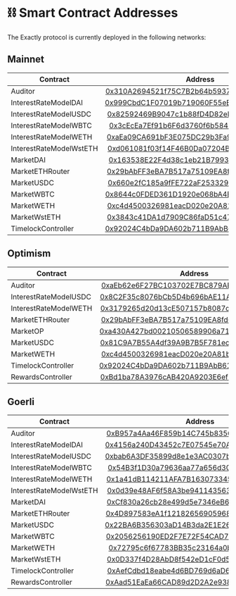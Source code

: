 # ⛓ Smart Contract Addresses

The Exactly protocol is currently deployed in the following networks:

## Mainnet

| Contract                |                                                        Address                                                        |                                                     Implementation                                                    |
| ----------------------- | :-------------------------------------------------------------------------------------------------------------------: | :-------------------------------------------------------------------------------------------------------------------: |
| Auditor                 | [0x310A2694521f75C7B2b64b5937C16CE65C3EFE01](https://etherscan.io/address/0x310A2694521f75C7B2b64b5937C16CE65C3EFE01) | [0xaEb62e6F27BC103702E7BC879AE98bceA56f027E](https://etherscan.io/address/0xaEb62e6F27BC103702E7BC879AE98bceA56f027E) |
| InterestRateModelDAI    | [0x999CbdC1F07019b719060F55eB479c90282CD715](https://etherscan.io/address/0x999CbdC1F07019b719060F55eB479c90282CD715) |                                                     Doesn't apply.                                                    |
| InterestRateModelUSDC   | [0x82592469B9047c1b88fD4D82eFA9b22dFA641BeE](https://etherscan.io/address/0x82592469B9047c1b88fD4D82eFA9b22dFA641BeE) |                                                     Doesn't apply.                                                    |
| InterestRateModelWBTC   | [0x3cEcEa7Ef91b6F6d3760f6b5845c3332dC00a420](https://etherscan.io/address/0x3cEcEa7Ef91b6F6d3760f6b5845c3332dC00a420) |                                                     Doesn't apply.                                                    |
| InterestRateModelWETH   | [0xaEa09CA691bF3E075DC29b3Fa9785E1414C8687f](https://etherscan.io/address/0xaEa09CA691bF3E075DC29b3Fa9785E1414C8687f) |                                                     Doesn't apply.                                                    |
| InterestRateModelWstETH | [0xd061081f03f14F46B0Da07204B54E03260D84aF5](https://etherscan.io/address/0xd061081f03f14F46B0Da07204B54E03260D84aF5) |                                                     Doesn't apply.                                                    |
| MarketDAI               | [0x163538E22F4d38c1eb21B79939f3d2ee274198Ff](https://etherscan.io/address/0x163538E22F4d38c1eb21B79939f3d2ee274198Ff) | [0x3c6bd2FFB9cb007E469CDD7b08D79102b5AE2B54](https://etherscan.io/address/0x3c6bd2FFB9cb007E469CDD7b08D79102b5AE2B54) |
| MarketETHRouter         | [0x29bAbFF3eBA7B517a75109EA8fd6D1eAb4A10258](https://etherscan.io/address/0x29bAbFF3eBA7B517a75109EA8fd6D1eAb4A10258) | [0x884988E0BFb0d6A18f664329aCD0402b2FB6056C](https://etherscan.io/address/0x884988E0BFb0d6A18f664329aCD0402b2FB6056C) |
| MarketUSDC              | [0x660e2fC185a9fFE722aF253329CEaAD4C9F6F928](https://etherscan.io/address/0x660e2fC185a9fFE722aF253329CEaAD4C9F6F928) | [0xA6b60fb117809b05263c126691c707FB19713825](https://etherscan.io/address/0xA6b60fb117809b05263c126691c707FB19713825) |
| MarketWBTC              | [0x8644c0FDED361D1920e068bA4B09996e26729435](https://etherscan.io/address/0x8644c0FDED361D1920e068bA4B09996e26729435) | [0xf972F71332af1B7967AD21921b8Ef4DE84C94E72](https://etherscan.io/address/0xf972F71332af1B7967AD21921b8Ef4DE84C94E72) |
| MarketWETH              | [0xc4d4500326981eacD020e20A81b1c479c161c7EF](https://etherscan.io/address/0xc4d4500326981eacD020e20A81b1c479c161c7EF) | [0x86f6D8b717D49527Db3126F31Bdd3B0047694bf9](https://etherscan.io/address/0x86f6D8b717D49527Db3126F31Bdd3B0047694bf9) |
| MarketWstETH            | [0x3843c41DA1d7909C86faD51c47B9A97Cf62a29e1](https://etherscan.io/address/0x3843c41DA1d7909C86faD51c47B9A97Cf62a29e1) | [0x810221FC9eC7d0EE775983aDe221D302e4ad9392](https://etherscan.io/address/0x810221FC9eC7d0EE775983aDe221D302e4ad9392) |
| TimelockController      | [0x92024C4bDa9DA602b711B9AbB610d072018eb58b](https://etherscan.io/address/0x92024C4bDa9DA602b711B9AbB610d072018eb58b) |                                                     Doesn't apply.                                                    |

## Optimism

| Contract              |                                                              Address                                                             |                                                          Implementation                                                          |
| --------------------- | :------------------------------------------------------------------------------------------------------------------------------: | :------------------------------------------------------------------------------------------------------------------------------: |
| Auditor               | [0xaEb62e6F27BC103702E7BC879AE98bceA56f027E](https://optimistic.etherscan.io/address/0xaEb62e6F27BC103702E7BC879AE98bceA56f027E) | [0x3f55a319d2fd003F87a96C1c3484121936243c46](https://optimistic.etherscan.io/address/0x3f55a319d2fd003F87a96C1c3484121936243c46) |
| InterestRateModelUSDC | [0x8C2F35c8076bCb5D4b696bAE11AcA0ac0Dd873e4](https://optimistic.etherscan.io/address/0x8C2F35c8076bCb5D4b696bAE11AcA0ac0Dd873e4) |                                                          Doesn't apply.                                                          |
| InterestRateModelWETH | [0x3179265d20d13cE507157b8087dE48759eb21006](https://optimistic.etherscan.io/address/0x3179265d20d13cE507157b8087dE48759eb21006) |                                                          Doesn't apply.                                                          |
| MarketETHRouter       | [0x29bAbFF3eBA7B517a75109EA8fd6D1eAb4A10258](https://optimistic.etherscan.io/address/0x29bAbFF3eBA7B517a75109EA8fd6D1eAb4A10258) | [0x884988E0BFb0d6A18f664329aCD0402b2FB6056C](https://optimistic.etherscan.io/address/0x884988E0BFb0d6A18f664329aCD0402b2FB6056C) |
| MarketOP              | [0xa430A427bd00210506589906a71B54d6C256CEdb](https://optimistic.etherscan.io/address/0xa430A427bd00210506589906a71B54d6C256CEdb) | [0x98F4df6736aa6C5D26f0F9678102376ac06B55D4](https://optimistic.etherscan.io/address/0x98F4df6736aa6C5D26f0F9678102376ac06B55D4) |
| MarketUSDC            | [0x81C9A7B55A4df39A9B7B5F781ec0e53539694873](https://optimistic.etherscan.io/address/0x81C9A7B55A4df39A9B7B5F781ec0e53539694873) | [0xf6da0e129FDC6E8FDa49d8B2B33a6D4bA43c677b](https://optimistic.etherscan.io/address/0xf6da0e129FDC6E8FDa49d8B2B33a6D4bA43c677b) |
| MarketWETH            | [0xc4d4500326981eacD020e20A81b1c479c161c7EF](https://optimistic.etherscan.io/address/0xc4d4500326981eacD020e20A81b1c479c161c7EF) | [0x1Dcf89Dfa88363ef33d49dD591b1eE5e84DD0F75](https://optimistic.etherscan.io/address/0x1Dcf89Dfa88363ef33d49dD591b1eE5e84DD0F75) |
| TimelockController    | [0x92024C4bDa9DA602b711B9AbB610d072018eb58b](https://optimistic.etherscan.io/address/0x92024C4bDa9DA602b711B9AbB610d072018eb58b) |                                                          Doesn't apply.                                                          |
| RewardsController     | [0xBd1ba78A3976cAB420A9203E6ef14D18C2B2E031](https://optimistic.etherscan.io/address/0xBd1ba78A3976cAB420A9203E6ef14D18C2B2E031) | [0x3a31a7e94B30Bd92151b4711522f118902977c3c](https://optimistic.etherscan.io/address/0x3a31a7e94B30Bd92151b4711522f118902977c3c) |

## Goerli

| Contract                |                                                            Address                                                           |                                                        Implementation                                                        |
| ----------------------- | :--------------------------------------------------------------------------------------------------------------------------: | :--------------------------------------------------------------------------------------------------------------------------: |
| Auditor                 | [0xB957a4Aa46F859b14C745b8356c28B8361319fAB](https://goerli.etherscan.io/address/0xB957a4Aa46F859b14C745b8356c28B8361319fAB) | [0x734e2Abad752193b5CD9bC3894dda4e4A9dC6116](https://goerli.etherscan.io/address/0x734e2Abad752193b5CD9bC3894dda4e4A9dC6116) |
| InterestRateModelDAI    | [0x4156a240D43452c7E07545e70AAE3CF644051284](https://goerli.etherscan.io/address/0x4156a240D43452c7E07545e70AAE3CF644051284) |                                                        Doesn't apply.                                                        |
| InterestRateModelUSDC   | [0xbab6A3DF35899d8e1e3AC0307b371D9C90e59803](https://goerli.etherscan.io/address/0xbab6A3DF35899d8e1e3AC0307b371D9C90e59803) |                                                        Doesn't apply.                                                        |
| InterestRateModelWBTC   | [0x54B3f1D30a79636aa77a656d30BFe441F2634c38](https://goerli.etherscan.io/address/0x54B3f1D30a79636aa77a656d30BFe441F2634c38) |                                                        Doesn't apply.                                                        |
| InterestRateModelWETH   | [0x1a41dB114211AFA7B163073345A3f42711c94404](https://goerli.etherscan.io/address/0x1a41dB114211AFA7B163073345A3f42711c94404) |                                                        Doesn't apply.                                                        |
| InterestRateModelWstETH | [0x0d39e48AF6f58A3be941143563F9E564FCE9E67e](https://goerli.etherscan.io/address/0x0d39e48AF6f58A3be941143563F9E564FCE9E67e) |                                                        Doesn't apply.                                                        |
| MarketDAI               | [0xCf830a26cb28e499d5e7346eB668821933ECB452](https://goerli.etherscan.io/address/0xCf830a26cb28e499d5e7346eB668821933ECB452) | [0xd9e44a2460C233cEB7F003F4eBa2820D12F72a8f](https://goerli.etherscan.io/address/0xd9e44a2460C233cEB7F003F4eBa2820D12F72a8f) |
| MarketETHRouter         | [0x4D897583eA1f121826569059681a04e490A9680D](https://goerli.etherscan.io/address/0x4D897583eA1f121826569059681a04e490A9680D) | [0xd588E11B7089300fBF08B4222B906eD53C199976](https://goerli.etherscan.io/address/0xd588E11B7089300fBF08B4222B906eD53C199976) |
| MarketUSDC              | [0x22BA6B356303aD14B3da2E1E268dAdCb07352C43](https://goerli.etherscan.io/address/0x22BA6B356303aD14B3da2E1E268dAdCb07352C43) | [0x261968232C3541758Ee8d47a59FC275f1D55deA4](https://goerli.etherscan.io/address/0x261968232C3541758Ee8d47a59FC275f1D55deA4) |
| MarketWBTC              | [0x2056256190ED2F7E72F54CAD73fdB37610974dE0](https://goerli.etherscan.io/address/0x2056256190ED2F7E72F54CAD73fdB37610974dE0) | [0xbeAc27a9a3335911B69DC52F21111Bebf995c928](https://goerli.etherscan.io/address/0xbeAc27a9a3335911B69DC52F21111Bebf995c928) |
| MarketWETH              | [0x72795c6f67783BB35c23164a0b54f9dE0f46C2dA](https://goerli.etherscan.io/address/0x72795c6f67783BB35c23164a0b54f9dE0f46C2dA) | [0x7B2406B0099bB01a34aEbE88460f7B3f9470281b](https://goerli.etherscan.io/address/0x7B2406B0099bB01a34aEbE88460f7B3f9470281b) |
| MarketWstETH            | [0x0D337f4D28AbD8f542eD1cF0d5d45e32db3E95C1](https://goerli.etherscan.io/address/0x0D337f4D28AbD8f542eD1cF0d5d45e32db3E95C1) | [0x1cea7Cf7d7cDE4C0E5A42D4095de1261d2Fe8B72](https://goerli.etherscan.io/address/0x1cea7Cf7d7cDE4C0E5A42D4095de1261d2Fe8B72) |
| TimelockController      | [0xAefCdbd18eabe4d6BD769d6aD649A18A9b9Ec60e](https://goerli.etherscan.io/address/0xAefCdbd18eabe4d6BD769d6aD649A18A9b9Ec60e) |                                                        Doesn't apply.                                                        |
| RewardsController       | [0xAad51EaEa66CAD89d2D2A2e9389cb1BA919B347E](https://goerli.etherscan.io/address/0xAad51EaEa66CAD89d2D2A2e9389cb1BA919B347E) | [0xd9262A5043fcf99255212A865479C115e46B6036](https://goerli.etherscan.io/address/0xd9262A5043fcf99255212A865479C115e46B6036) |
